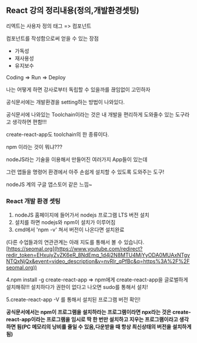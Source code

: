 ## React 강의 정리내용(정의,개발환경셋팅)

리엑트는 사용자 정의 태그 => 컴포넌트

컴포넌트를 작성함으로써 얻을 수 있는 장점

* 가독성
* 재사용성
* 유지보수



Coding => Run => Deploy



나는 어떻게 하면 강사로부터 독립할 수 있을까를 끊임없이 고민하자



공식문서에는 개발환경을 setting하는 방법이 나와있다.



공식문서에 나와있는 Toolchain이라는 것은 내 개발을 편리하게 도와줄수 있는 도구라고 생각하면 편함!!! 

create-react-app도 toolchain의 한 종류이다.



npm 이라는 것이 뭐냐???

nodeJS라는 기술을 이용해서 만들어진 여러가지 App들이 있는데 

그런 앱들을 명령어 환경에서 아주 손쉽게 설치할 수 있도록 도와주는 도구!

nodeJS 계의 구글 앱스토어 같은 느낌~



### React 개발 환경 셋팅

1. nodeJS 홈페이지에 들어가서 nodejs 프로그램 LTS 버전 설치
2. 설치를 하면 nodejs와 npm이 설치가 이루어짐 
3. cmd에서 'npm -v' 쳐서 버전이 나온다면 설치완료 

(다른 수업들과의 연관관계는 아래 지도를 통해서 볼 수 있습니다.  [https://seomal.org](https://www.youtube.com/redirect?redir_token=EHxujyZvZK6eR_8NdEmq_1d4j2N8MTU4MjYyODA0MUAxNTgyNTQxNjQx&event=video_description&v=nvRlr_qPfBc&q=https%3A%2F%2Fseomal.org))



4.npm install -g create-react-app  => npm에게 create-react-app을 글로벌하게 설치해줘!!! 설치하다가 권한이 없다고 나오면 sudo를 통해서 설치!

5.create-react-app -V 를 통해서 설치된 프로그램 버전 확인!

**공식문서에서는 npm이 프로그램을 설치하라는 프로그램이라면  npx라는 것은 create-react-app이라는 프로그램을 임시로 딱 한 번만 설치하고 지우는 프로그램이라고 생각하면 됨(PC 메모리의 낭비를 줄일 수 있음,다운받을 때 항상 최신상태의 버전을 설치하게 됨)**